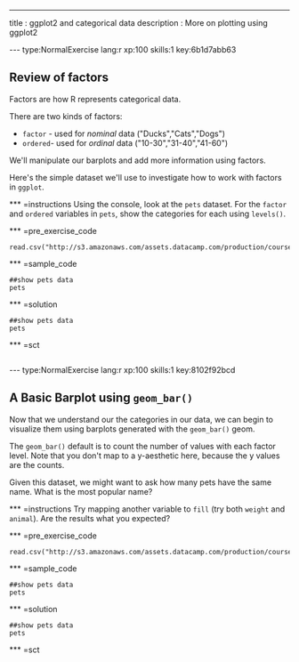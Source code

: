 ---
title       : ggplot2 and categorical data
description : More on plotting using ggplot2

--- type:NormalExercise lang:r xp:100 skills:1 key:6b1d7abb63
## Review of factors

Factors are how R represents categorical data.

There are two kinds of factors: 

+ `factor` - used for *nominal* data ("Ducks","Cats","Dogs")
+ `ordered`- used for *ordinal* data ("10-30","31-40","41-60")

We'll manipulate our barplots and add more information using factors.

Here's the simple dataset we'll use to investigate how to work with factors in `ggplot`.

*** =instructions
Using the console, look at the `pets` dataset. For the `factor` and `ordered` variables in `pets`, show the categories for each using `levels()`.

*** =pre_exercise_code
```{r}
read.csv("http://s3.amazonaws.com/assets.datacamp.com/production/course_3864/datasets/pets.csv")
```

*** =sample_code
```{r}
##show pets data
pets
```

*** =solution
```{r}
##show pets data
pets
```
*** =sct
```{r}
```

--- type:NormalExercise lang:r xp:100 skills:1 key:8102f92bcd
## A Basic Barplot using `geom_bar()`

Now that we understand our the categories in our data, we can begin to visualize them using barplots generated with the `geom_bar()` geom.

The `geom_bar()` default is to count the number of values with each factor level. Note that you don't map to a y-aesthetic here, because the y values are the counts.

Given this dataset, we might want to ask how many pets have the same name. What is the most popular name?

*** =instructions
Try mapping another variable to `fill` (try both `weight` and `animal`). Are the results what you expected?

*** =pre_exercise_code
```{r}
read.csv("http://s3.amazonaws.com/assets.datacamp.com/production/course_3864/datasets/pets.csv")
```

*** =sample_code
```{r}
##show pets data
pets
```

*** =solution
```{r}
##show pets data
pets
```
*** =sct
```{r}
```

